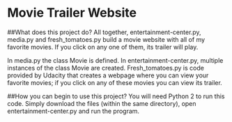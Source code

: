 # Movie Trailer Website

##What does this project do?
All together, entertainment-center.py, media.py and fresh_tomatoes.py build a movie website with all of my favorite movies. If you click on any one of them, its trailer will play. 

In media.py the class Movie is defined. In entertainment-center.py, multiple instances of the class Movie are created. Fresh_tomatoes.py is code provided by Udacity that creates a webpage where you can view your favorite movies; if you click on any of these movies you can view its trailer. 

##How you can begin to use this project?
You will need Python 2 to run this code. Simply download the files (within the same directory), open entertainment-center.py and run the program.



